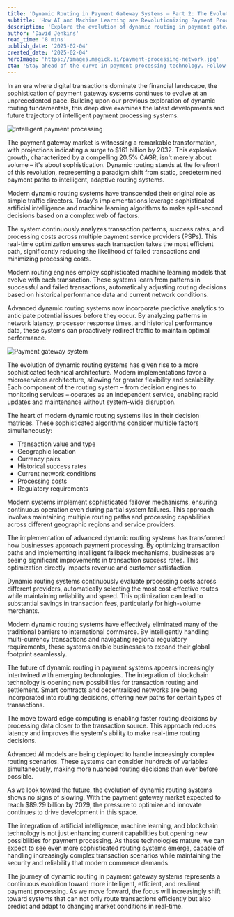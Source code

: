 ```yaml
---
title: 'Dynamic Routing in Payment Gateway Systems — Part 2: The Evolution of Intelligent Payment Processing'
subtitle: 'How AI and Machine Learning are Revolutionizing Payment Processing'
description: 'Explore the evolution of dynamic routing in payment gateway systems, where AI and machine learning are revolutionizing transaction processing. With the market projected to reach $161 billion by 2032, discover how modern systems leverage sophisticated algorithms, microservices architecture, and predictive analytics to optimize payment processing while preparing for future innovations in blockchain and edge computing.'
author: 'David Jenkins'
read_time: '8 mins'
publish_date: '2025-02-04'
created_date: '2025-02-04'
heroImage: 'https://images.magick.ai/payment-processing-network.jpg'
cta: 'Stay ahead of the curve in payment processing technology. Follow us on LinkedIn at MagickAI for regular insights into fintech innovations and the future of digital payments.'
---
```


In an era where digital transactions dominate the financial landscape, the sophistication of payment gateway systems continues to evolve at an unprecedented pace. Building upon our previous exploration of dynamic routing fundamentals, this deep dive examines the latest developments and future trajectory of intelligent payment processing systems.

![Intelligent payment processing](https://i.magick.ai/PIXE/1738737340512_magick_img.webp)

The payment gateway market is witnessing a remarkable transformation, with projections indicating a surge to $161 billion by 2032. This explosive growth, characterized by a compelling 20.5% CAGR, isn't merely about volume – it's about sophistication. Dynamic routing stands at the forefront of this revolution, representing a paradigm shift from static, predetermined payment paths to intelligent, adaptive routing systems.

Modern dynamic routing systems have transcended their original role as simple traffic directors. Today's implementations leverage sophisticated artificial intelligence and machine learning algorithms to make split-second decisions based on a complex web of factors.

The system continuously analyzes transaction patterns, success rates, and processing costs across multiple payment service providers (PSPs). This real-time optimization ensures each transaction takes the most efficient path, significantly reducing the likelihood of failed transactions and minimizing processing costs.

Modern routing engines employ sophisticated machine learning models that evolve with each transaction. These systems learn from patterns in successful and failed transactions, automatically adjusting routing decisions based on historical performance data and current network conditions.

Advanced dynamic routing systems now incorporate predictive analytics to anticipate potential issues before they occur. By analyzing patterns in network latency, processor response times, and historical performance data, these systems can proactively redirect traffic to maintain optimal performance.

![Payment gateway system](https://i.magick.ai/PIXE/1738737340515_magick_img.webp)

The evolution of dynamic routing systems has given rise to a more sophisticated technical architecture. Modern implementations favor a microservices architecture, allowing for greater flexibility and scalability. Each component of the routing system – from decision engines to monitoring services – operates as an independent service, enabling rapid updates and maintenance without system-wide disruption.

The heart of modern dynamic routing systems lies in their decision matrices. These sophisticated algorithms consider multiple factors simultaneously:
- Transaction value and type
- Geographic location
- Currency pairs
- Historical success rates
- Current network conditions
- Processing costs
- Regulatory requirements

Modern systems implement sophisticated failover mechanisms, ensuring continuous operation even during partial system failures. This approach involves maintaining multiple routing paths and processing capabilities across different geographic regions and service providers.

The implementation of advanced dynamic routing systems has transformed how businesses approach payment processing. By optimizing transaction paths and implementing intelligent fallback mechanisms, businesses are seeing significant improvements in transaction success rates. This optimization directly impacts revenue and customer satisfaction.

Dynamic routing systems continuously evaluate processing costs across different providers, automatically selecting the most cost-effective routes while maintaining reliability and speed. This optimization can lead to substantial savings in transaction fees, particularly for high-volume merchants.

Modern dynamic routing systems have effectively eliminated many of the traditional barriers to international commerce. By intelligently handling multi-currency transactions and navigating regional regulatory requirements, these systems enable businesses to expand their global footprint seamlessly.

The future of dynamic routing in payment systems appears increasingly intertwined with emerging technologies. The integration of blockchain technology is opening new possibilities for transaction routing and settlement. Smart contracts and decentralized networks are being incorporated into routing decisions, offering new paths for certain types of transactions.

The move toward edge computing is enabling faster routing decisions by processing data closer to the transaction source. This approach reduces latency and improves the system's ability to make real-time routing decisions.

Advanced AI models are being deployed to handle increasingly complex routing scenarios. These systems can consider hundreds of variables simultaneously, making more nuanced routing decisions than ever before possible.

As we look toward the future, the evolution of dynamic routing systems shows no signs of slowing. With the payment gateway market expected to reach $89.29 billion by 2029, the pressure to optimize and innovate continues to drive development in this space.

The integration of artificial intelligence, machine learning, and blockchain technology is not just enhancing current capabilities but opening new possibilities for payment processing. As these technologies mature, we can expect to see even more sophisticated routing systems emerge, capable of handling increasingly complex transaction scenarios while maintaining the security and reliability that modern commerce demands.

The journey of dynamic routing in payment gateway systems represents a continuous evolution toward more intelligent, efficient, and resilient payment processing. As we move forward, the focus will increasingly shift toward systems that can not only route transactions efficiently but also predict and adapt to changing market conditions in real-time.